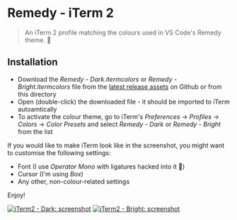 # Remedy - iTerm 2

> An iTerm 2 profile matching the colours used in VS Code's Remedy theme. 🎨

## Installation

- Download the _Remedy - Dark.itermcolors_ or _Remedy - Bright.itermcolors_ file from the [latest release assets][github-releases] on Github or from this directory
- Open (double-click) the downloaded file - it should be imported to iTerm autoamtically
- To activate the colour theme, go to iTerm's _Preferences_ -> _Profiles_ -> _Colors_ -> _Color Presets_ and select _Remedy - Dark_ or _Remedy - Bright_ from the list

If you would like to make iTerm look like in the screenshot, you might want to customise the following settings:

- Font (I use _Operator Mono_ with ligatures hacked into it 🤷‍)
- Cursor (I'm using _Box_)
- Any other, non-colour-related settings

Enjoy!

[![iTerm2 - Dark: screenshot][screen-iterm2-dark]][screen-iterm2-dark]
[![iTerm2 - Bright: screenshot][screen-iterm2-bright]][screen-iterm2-bright]

[screen-iterm2-dark]: https://raw.githubusercontent.com/robertrossmann/vscode-remedy/master/resources/iTerm2/iterm2-dark.png
[screen-iterm2-bright]: https://raw.githubusercontent.com/robertrossmann/vscode-remedy/master/resources/iTerm2/iterm2-bright.png
[github-releases]: https://github.com/robertrossmann/vscode-remedy/releases/latest

